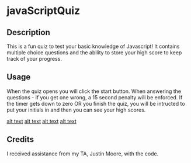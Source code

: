# javaScriptQuiz

## Description

This is a fun quiz to test your basic knowledge of Javascript! It contains multiple choice questions and the ability to store your high score to keep track of your progress.

## Usage

When the quiz opens you will click the start button.
When answering the questions - if you get one wrong, a 15 second penalty will be enforced.
If the timer gets down to zero OR you finish the quiz, you will be intructed to put your initials in and then you can see your high scores.

[alt text](./assets/images/Screenshot%202023-08-31%20at%202.29.45%20PM.png)
[alt text](./assets/images/Screenshot%202023-08-31%20at%202.29.52%20PM.png)
[alt text](./assets/images/Screenshot%202023-08-31%20at%202.32.37%20PM.png)
[alt text](./assets/images/Screenshot%202023-08-31%20at%202.32.50%20PM.png)

## Credits

I received assistance from my TA, Justin Moore, with the code.
